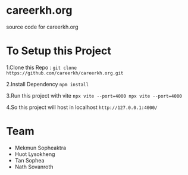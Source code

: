 # careerkh.org
source code for careerkh.org

# To Setup this Project 

1.Clone this Repo :
``` git clone https://github.com/careerkh/careerkh.org.git ``` 

2.Install Dependency 
``` npm install ```

3.Run this project with vite 
``` npx vite --port=4000 npx vite --port=4000 ```

4.So this project will host in localhost 
``` http://127.0.0.1:4000/ ```

# Team 
  - Mekmun Sopheaktra
  - Huot Lysokheng
  - Tan Sophea
  - Nath Sovanroth
